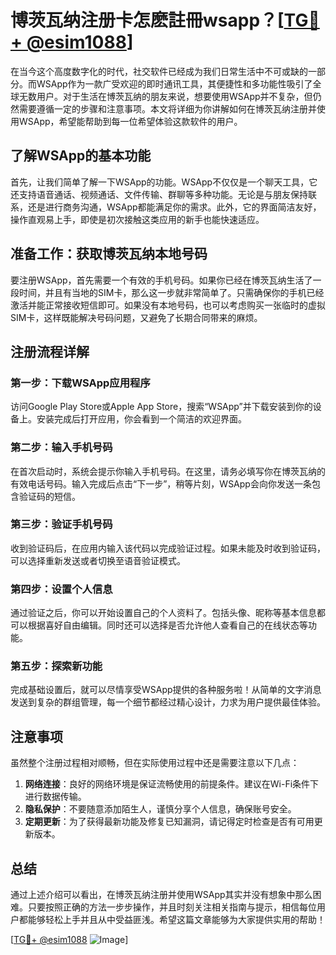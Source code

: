 # 博茨瓦纳注册卡怎麽註冊wsapp？[[TG💪+ @esim1088](https://t.me/s/esim1088)]

在当今这个高度数字化的时代，社交软件已经成为我们日常生活中不可或缺的一部分。而WSApp作为一款广受欢迎的即时通讯工具，其便捷性和多功能性吸引了全球无数用户。对于生活在博茨瓦纳的朋友来说，想要使用WSApp并不复杂，但仍然需要遵循一定的步骤和注意事项。本文将详细为你讲解如何在博茨瓦纳注册并使用WSApp，希望能帮助到每一位希望体验这款软件的用户。

## 了解WSApp的基本功能

首先，让我们简单了解一下WSApp的功能。WSApp不仅仅是一个聊天工具，它还支持语音通话、视频通话、文件传输、群聊等多种功能。无论是与朋友保持联系，还是进行商务沟通，WSApp都能满足你的需求。此外，它的界面简洁友好，操作直观易上手，即使是初次接触这类应用的新手也能快速适应。

## 准备工作：获取博茨瓦纳本地号码

要注册WSApp，首先需要一个有效的手机号码。如果你已经在博茨瓦纳生活了一段时间，并且有当地的SIM卡，那么这一步就非常简单了。只需确保你的手机已经激活并能正常接收短信即可。如果没有本地号码，也可以考虑购买一张临时的虚拟SIM卡，这样既能解决号码问题，又避免了长期合同带来的麻烦。

## 注册流程详解

### 第一步：下载WSApp应用程序

访问Google Play Store或Apple App Store，搜索“WSApp”并下载安装到你的设备上。安装完成后打开应用，你会看到一个简洁的欢迎界面。

### 第二步：输入手机号码

在首次启动时，系统会提示你输入手机号码。在这里，请务必填写你在博茨瓦纳的有效电话号码。输入完成后点击“下一步”，稍等片刻，WSApp会向你发送一条包含验证码的短信。

### 第三步：验证手机号码

收到验证码后，在应用内输入该代码以完成验证过程。如果未能及时收到验证码，可以选择重新发送或者切换至语音验证模式。

### 第四步：设置个人信息

通过验证之后，你可以开始设置自己的个人资料了。包括头像、昵称等基本信息都可以根据喜好自由编辑。同时还可以选择是否允许他人查看自己的在线状态等功能。

### 第五步：探索新功能

完成基础设置后，就可以尽情享受WSApp提供的各种服务啦！从简单的文字消息发送到复杂的群组管理，每一个细节都经过精心设计，力求为用户提供最佳体验。

## 注意事项

虽然整个注册过程相对顺畅，但在实际使用过程中还是需要注意以下几点：

1. **网络连接**：良好的网络环境是保证流畅使用的前提条件。建议在Wi-Fi条件下进行数据传输。
2. **隐私保护**：不要随意添加陌生人，谨慎分享个人信息，确保账号安全。
3. **定期更新**：为了获得最新功能及修复已知漏洞，请记得定时检查是否有可用更新版本。

## 总结

通过上述介绍可以看出，在博茨瓦纳注册并使用WSApp其实并没有想象中那么困难。只要按照正确的方法一步步操作，并且时刻关注相关指南与提示，相信每位用户都能够轻松上手并且从中受益匪浅。希望这篇文章能够为大家提供实用的帮助！

[[TG💪+ @esim1088](https://t.me/s/esim1088) ![Image](https://i.postimg.cc/4NQfJmqS/Snipaste-2025-05-13-00-14-12.png)]